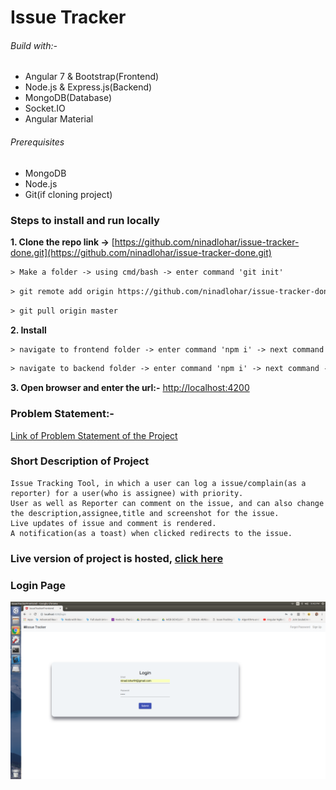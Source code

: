 # Issue Tracker

###### Build with:-
- Angular 7 & Bootstrap(Frontend)
- Node.js & Express.js(Backend)
- MongoDB(Database)
- Socket.IO
- Angular Material

###### Prerequisites
- MongoDB
- Node.js
- Git(if cloning project)

### Steps to install and run locally
**1. Clone the repo link ->** [https://github.com/ninadlohar/issue-tracker-done.git](https://github.com/ninadlohar/issue-tracker-done.git)
````html
> Make a folder -> using cmd/bash -> enter command 'git init'
````
````html
> git remote add origin https://github.com/ninadlohar/issue-tracker-done.git
````
````html
> git pull origin master
````
**2. Install**
````html
> navigate to frontend folder -> enter command 'npm i' -> next command -> 'ng serve'
````
````html
> navigate to backend folder -> enter command 'npm i' -> next command -> 'nodemon app'
````
**3. Open browser and enter the url:-** [http://localhost:4200](http://localhost:4200)

### Problem Statement:-
[Link of Problem Statement of the Project](https://s3-ap-southeast-1.amazonaws.com/edwisor-india-bucket/projects/web/web03/Web030103-Issue-Tracking-Tool.pdf)

### Short Description of Project
```
Issue Tracking Tool, in which a user can log a issue/complain(as a reporter) for a user(who is assignee) with priority.
User as well as Reporter can comment on the issue, and can also change the description,assignee,title and screenshot for the issue.
Live updates of issue and comment is rendered.
A notification(as a toast) when clicked redirects to the issue.
```

### Live version of project is hosted, [click here](http://kovacs-issue-tracker.online/)

### Login Page

![Screenshot](https://github.com/ninadlohar/issue-tracker-done/blob/master/issue-tracker-frontend/src/assets/login.png)
